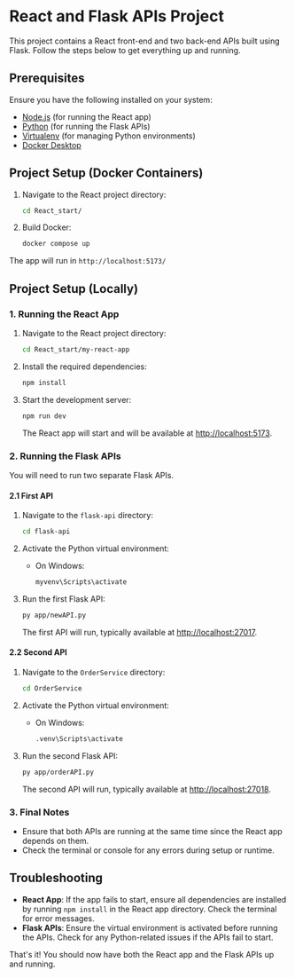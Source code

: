 # React and Flask APIs Project

This project contains a React front-end and two back-end APIs built using Flask. Follow the steps below to get everything up and running.

## Prerequisites

Ensure you have the following installed on your system:

- [Node.js](https://nodejs.org/) (for running the React app)
- [Python](https://www.python.org/) (for running the Flask APIs)
- [Virtualenv](https://pypi.org/project/virtualenv/) (for managing Python environments)
- [Docker Desktop](https://www.docker.com/products/docker-desktop/) 

## Project Setup (Docker Containers)

1. Navigate to the React project directory:
    ```bash
    cd React_start/
    ```
2. Build Docker:
    ```bash
    docker compose up
    ```
The app will run in `http://localhost:5173/`

## Project Setup (Locally)

### 1. Running the React App

1. Navigate to the React project directory:
    ```bash
    cd React_start/my-react-app
    ```

2. Install the required dependencies:
    ```bash
    npm install
    ```

3. Start the development server:
    ```bash
    npm run dev
    ```

   The React app will start and will be available at [http://localhost:5173](http://localhost:5173).

### 2. Running the Flask APIs

You will need to run two separate Flask APIs.

#### 2.1 First API

1. Navigate to the `flask-api` directory:
    ```bash
    cd flask-api
    ```

2. Activate the Python virtual environment:
    - On Windows:
      ```bash
      myvenv\Scripts\activate
      ```

3. Run the first Flask API:
    ```bash
    py app/newAPI.py
    ```

   The first API will run, typically available at [http://localhost:27017](http://localhost:27017).

#### 2.2 Second API

1. Navigate to the `OrderService` directory:
    ```bash
    cd OrderService
    ```

2. Activate the Python virtual environment:
    - On Windows:
      ```bash
      .venv\Scripts\activate
      ```

3. Run the second Flask API:
    ```bash
    py app/orderAPI.py
    ```

   The second API will run, typically available at [http://localhost:27018](http://localhost:27018).

### 3. Final Notes

- Ensure that both APIs are running at the same time since the React app depends on them.
- Check the terminal or console for any errors during setup or runtime.

## Troubleshooting

- **React App**: If the app fails to start, ensure all dependencies are installed by running `npm install` in the React app directory. Check the terminal for error messages.
- **Flask APIs**: Ensure the virtual environment is activated before running the APIs. Check for any Python-related issues if the APIs fail to start.

That's it! You should now have both the React app and the Flask APIs up and running.
